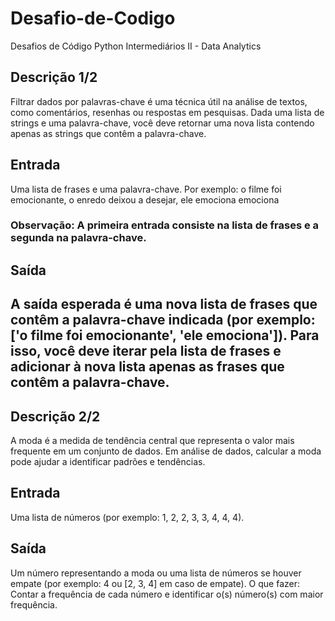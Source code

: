 # Desafio-de-Codigo 
Desafios de Código Python Intermediários II - Data Analytics

## Descrição 1/2
Filtrar dados por palavras-chave é uma técnica útil na análise de textos, como comentários, resenhas ou respostas em pesquisas. Dada uma lista de strings e uma palavra-chave, você deve retornar uma nova lista contendo apenas as strings que contêm a palavra-chave.

## Entrada
Uma lista de frases e uma palavra-chave. Por exemplo: 
o filme foi emocionante, o enredo deixou a desejar, ele emociona
emociona

### Observação: A primeira entrada consiste na lista de frases e a segunda na palavra-chave.

## Saída
A saída esperada é uma nova lista de frases que contêm a palavra-chave indicada (por exemplo: ['o filme foi emocionante', 'ele emociona']). Para isso, você deve iterar pela lista de frases e adicionar à nova lista apenas as frases que contêm a palavra-chave.
------------------------------------------------------------------------------------------------------------------------
## Descrição 2/2
A moda é a medida de tendência central que representa o valor mais frequente em um conjunto de dados. Em análise de dados, calcular a moda pode ajudar a identificar padrões e tendências.

## Entrada
Uma lista de números (por exemplo: 1, 2, 2, 3, 3, 4, 4, 4).

## Saída
Um número representando a moda ou uma lista de números se houver empate (por exemplo: 4 ou [2, 3, 4] em caso de empate). O que fazer: Contar a frequência de cada número e identificar o(s) número(s) com maior frequência.
